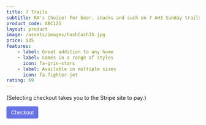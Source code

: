 ```yaml
---
title: 7 Trails
subtitle: RA's Choice! For beer, snacks and such on 7 AH3 Sunday trails
product_code: ABC125
layout: product
image: /assets/images/hashCash35.jpg
price: $35
features:
    - label: Great addition to any home
    - label: Comes in a range of styles
      icon: fa-grin-stars
    - label: Available in multiple sizes
      icon: fa-fighter-jet
rating: 69
---
```

(Selecting checkout takes you to the Stripe site to pay.) 
<!-- Load Stripe.js on your website. -->
<script src="https://js.stripe.com/v3"></script>

<!-- Create a button that your customers click to complete their purchase. Customize the styling to suit your branding. -->
<button
  style="background-color:#6772E5;color:#FFF;padding:8px 12px;border:0;border-radius:4px;font-size:1em;cursor:pointer"
  id="checkout-button-price_1IySp6F5pJkDlNl6YPbepjQu"
  role="link"
  type="button">
  Checkout
</button>

<div id="error-message"></div>

<script>
(function() {
  var stripe = Stripe('pk_test_51IyOaHF5pJkDlNl6u2p3W7O28ax11j6ZBBZqBjWoCPgVVLWfVyEw7nun2dS503tVweXzKpf7nxJgVeBQvp5fNUoj00lIqQrwAE');

  var checkoutButton = document.getElementById('checkout-button-price_1IySp6F5pJkDlNl6YPbepjQu');
  checkoutButton.addEventListener('click', function () {
    /*
     * When the customer clicks on the button, redirect
     * them to Checkout.
     */
    stripe.redirectToCheckout({
      lineItems: [{price: 'price_1IySp6F5pJkDlNl6YPbepjQu', quantity: 1}],
      mode: 'payment',
      /*
       * Do not rely on the redirect to the successUrl for fulfilling
       * purchases, customers may not always reach the success_url after
       * a successful payment.
       * Instead use one of the strategies described in
       * https://stripe.com/docs/payments/checkout/fulfill-orders
       */
      successUrl: 'http://localhost:4000/success',
      cancelUrl: 'http://localhost:4000/canceled',
    })
    .then(function (result) {
      if (result.error) {
        /*
         * If `redirectToCheckout` fails due to a browser or network
         * error, display the localized error message to your customer.
         */
        var displayError = document.getElementById('error-message');
        displayError.textContent = result.error.message;
      }
    });
  });
})();
</script>